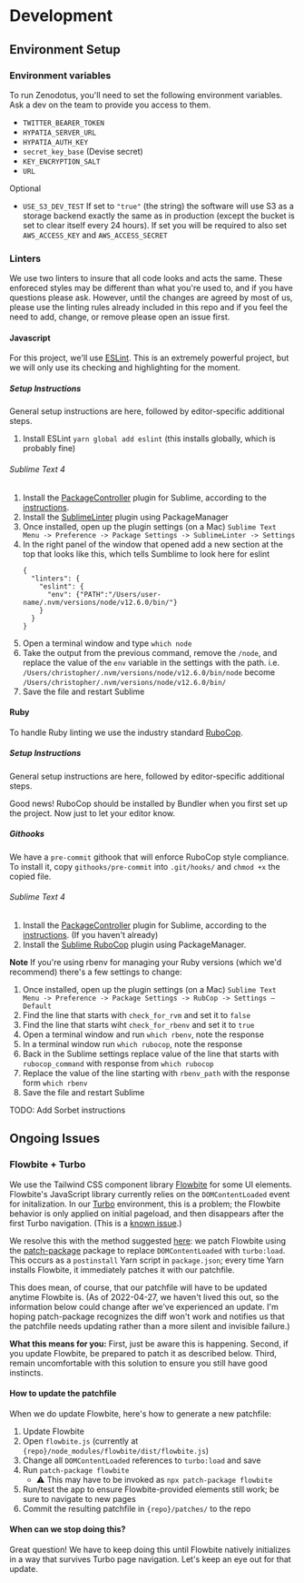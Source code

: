 # Development

## Environment Setup

### Environment variables
To run Zenodotus, you'll need to set the following environment variables. Ask a dev on the team to provide you access to them. 
- `TWITTER_BEARER_TOKEN`
- `HYPATIA_SERVER_URL`
- `HYPATIA_AUTH_KEY`
- `secret_key_base` (Devise secret)
- `KEY_ENCRYPTION_SALT`
- `URL`

Optional
- `USE_S3_DEV_TEST` If set to `"true"` (the string) the software will use S3 as a storage backend
  exactly the same as in production (except the bucket is set to clear itself every 24 hours).
  If set you will be required to also set `AWS_ACCESS_KEY` and `AWS_ACCESS_SECRET`


### Linters

We use two linters to insure that all code looks and acts the same. These enforeced styles may be different
than what you're used to, and if you have questions please ask. However, until the changes are agreed by
most of us, please use the linting rules already included in this repo and if you feel the need to add,
change, or remove please open an issue first.

#### Javascript

For this project, we'll use [ESLint](https://eslint.org/). This is an extremely powerful project, but we
will only use its checking and highlighting for the moment.

##### Setup Instructions

General setup instructions are here, followed by editor-specific additional steps.

1. Install ESLint `yarn global add eslint` (this installs globally, which is probably fine)

###### Sublime Text 4

1. Install the [PackageController](https://packagecontrol.io) plugin for Sublime, according to the [instructions](https://packagecontrol.io/installation).
1. Install the [SublimeLinter](http://www.sublimelinter.com/en/stable/) plugin using PackageManager
1. Once installed, open up the plugin settings (on a Mac) `Sublime Text Menu -> Preference -> Package Settings -> SublimeLinter -> Settings`
1. In the right panel of the window that opened add a new section at the top that looks like this,
   which tells Sumblime to look here for eslint
   ```
   {
     "linters": {
       "eslint": {
         "env": {"PATH":"/Users/user-name/.nvm/versions/node/v12.6.0/bin/"}
       }
     }
   }
   ```
1. Open a terminal window and type `which node`
1. Take the output from the previous command, remove the `/node`, and replace the value of the `env` variable
   in the settings with the path. i.e. `/Users/christopher/.nvm/versions/node/v12.6.0/bin/node`
   become `/Users/christopher/.nvm/versions/node/v12.6.0/bin/`
1. Save the file and restart Sublime

#### Ruby

To handle Ruby linting we use the industry standard [RuboCop](https://docs.rubocop.org/en/stable/).

##### Setup Instructions

General setup instructions are here, followed by editor-specific additional steps.

Good news! RuboCop should be installed by Bundler when you first set up the project. Now just to let your
editor know.

##### Githooks

We have a `pre-commit` githook that will enforce RuboCop style compliance. To install it, copy `githooks/pre-commit` into `.git/hooks/` and `chmod +x` the copied file. 

###### Sublime Text 4

1. Install the [PackageController](https://packagecontrol.io) plugin for Sublime, according to the [instructions](https://packagecontrol.io/installation). (If you haven't already)
1. Install the [Sublime RuboCop](https://github.com/pderichs/sublime_rubocop) plugin using PackageManager.


**Note** If you're using rbenv for managing your Ruby versions (which we'd recommend) there's a few settings to change:
1. Once installed, open up the plugin settings (on a Mac) `Sublime Text Menu -> Preference -> Package Settings -> RubCop -> Settings – Default`
1. Find the line that starts with `check_for_rvm` and set it to `false`
1. Find the line that starts wiht `check_for_rbenv` and set it to `true`
1. Open a terminal window and run `which rbenv`, note the response
1. In a terminal window run `which rubocop`, note the response
1. Back in the Sublime settings replace value of the line that starts with `rubocop_command` with response from `which rubocop`
1. Replace the value of the line starting with `rbenv_path` with the response form `which rbenv`
1. Save the file and restart Sublime

TODO: Add Sorbet instructions

## Ongoing Issues

### Flowbite + Turbo

We use the Tailwind CSS component library [Flowbite](https://flowbite.com/) for some UI elements. Flowbite's JavaScript library currently relies on the `DOMContentLoaded` event for initalization. In our [Turbo](https://turbo.hotwired.dev/) environment, this is a problem; the Flowbite behavior is only applied on initial pageload, and then disappears after the first Turbo navigation. (This is a [known issue](https://github.com/themesberg/flowbite/issues?q=is%3Aissue+is%3Aopen+domcontentloaded).)

We resolve this with the method suggested [here](https://github.com/themesberg/flowbite/issues/88): we patch Flowbite using the [patch-package](https://github.com/ds300/patch-package) package to replace `DOMContentLoaded` with `turbo:load`. This occurs as a `postinstall` Yarn script in `package.json`; every time Yarn installs Flowbite, it immediately patches it with our patchfile.

This does mean, of course, that our patchfile will have to be updated anytime Flowbite is. (As of 2022-04-27, we haven't lived this out, so the information below could change after we've experienced an update. I'm hoping patch-package recognizes the diff won't work and notifies us that the patchfile needs updating rather than a more silent and invisible failure.)

**What this means for you:** First, just be aware this is happening. Second, if you update Flowbite, be prepared to patch it as described below. Third, remain uncomfortable with this solution to ensure you still have good instincts.

#### How to update the patchfile

When we do update Flowbite, here's how to generate a new patchfile:

1. Update Flowbite
1. Open `flowbite.js` (currently at `{repo}/node_modules/flowbite/dist/flowbite.js`)
1. Change all `DOMContentLoaded` references to `turbo:load` and save
1. Run `patch-package flowbite`
   - ⚠️ This may have to be invoked as `npx patch-package flowbite`
1. Run/test the app to ensure Flowbite-provided elements still work; be sure to navigate to new pages
1. Commit the resulting patchfile in `{repo}/patches/` to the repo

#### When can we stop doing this?

Great question! We have to keep doing this until Flowbite natively initializes in a way that survives Turbo page navigation. Let's keep an eye out for that update.
